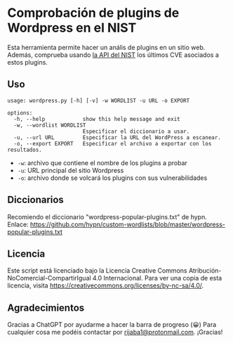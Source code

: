 # Comprobación de plugins de Wordpress en el NIST

Esta herramienta permite hacer un anális de plugins en un sitio web. Además, comprueba usando [la API del NIST](https://nvd.nist.gov/developers/vulnerabilities) los últimos CVE asociados a estos plugins.

## Uso

```
usage: wordpress.py [-h] [-v] -w WORDLIST -u URL -o EXPORT

options:
  -h, --help            show this help message and exit
  -w, --wordlist WORDLIST
                        Especificar el diccionario a usar.
  -u, --url URL         Especificar la URL del WordPress a escanear.
  -o, --export EXPORT   Especificar el archivo a exportar con los resultados.
```
* `-w`: archivo que contiene el nombre de los plugins a probar
* `-u`: URL principal del sitio Wordpress
* `-o`: archivo donde se volcará los plugins con sus vulnerabilidades

## Diccionarios

Recomiendo el diccionario "wordpress-popular-plugins.txt" de hypn. Enlace: https://github.com/hypn/custom-wordlists/blob/master/wordpress-popular-plugins.txt

## Licencia

Este script está licenciado bajo la Licencia Creative Commons Atribución-NoComercial-CompartirIgual 4.0 Internacional. Para ver una copia de esta licencia, visita https://creativecommons.org/licenses/by-nc-sa/4.0/.

## Agradecimientos

Gracias a ChatGPT por ayudarme a hacer la barra de progreso (😀)
Para cualquier cosa me podéis contactar por rijaba1@protonmail.com. ¡Gracias!
